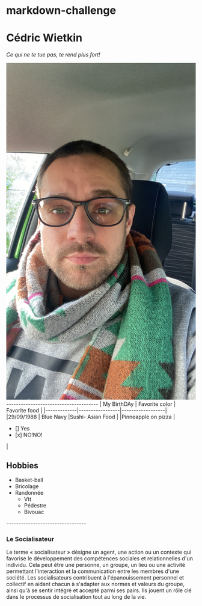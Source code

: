 # markdown-challenge
# Cédric Wietkin

*Ce qui ne te tue pas, te rend plus fort!*

<img src="tof.JPG">
--------------------------------------
| My BirthDAy | Favorite color  | Favorite food    |
|-------------|-----------------|------------------|
|29/09/1988   | Blue Navy       |Sushi- Asian Food |
|Pinneapple on pizza | <ul><li> [] Yes</li><li> [x] NO!NO!</li></ul> |

## Hobbies
<ul>
<li>Basket-ball</li>
<li>Bricolage</li>
<li>Randonnée<ul><li>Vtt</li><li>Pédestre</li><li>Bivouac</li></ul></li>
</ul>
---------------------------------

### Le Socialisateur
Le terme « socialisateur » désigne un agent, une action ou un contexte qui favorise le développement des compétences sociales et relationnelles d'un individu. Cela peut être une personne, un groupe, un lieu ou une activité permettant l'interaction et la communication entre les membres d'une société.
Les socialisateurs contribuent à l'épanouissement personnel et collectif en aidant chacun à s'adapter aux normes et valeurs du groupe, ainsi qu'à se sentir intégré et accepté parmi ses pairs. Ils jouent un rôle clé dans le processus de socialisation tout au long de la vie.